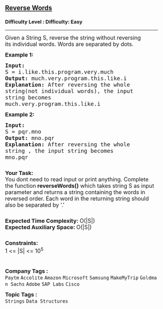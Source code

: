 <h2><a href="https://www.geeksforgeeks.org/problems/reverse-words-in-a-given-string5459/1?page=1&company=SAP%20Labs,Mahindra%20Comviva&sortBy=accuracy">Reverse Words</a></h2><h3>Difficulty Level : Difficulty: Easy</h3><hr><div class="problems_problem_content__Xm_eO"><p><span style="font-size: 18px;">Given a String&nbsp;S, reverse the&nbsp;string without reversing its&nbsp;individual words. Words are separated by&nbsp;dots.</span></p>
<p><span style="font-size: 18px;"><strong>Example 1:</strong></span></p>
<pre><span style="font-size: 18px;"><strong>Input:
</strong>S = i.like.this.program.very.much
<strong>Output: </strong>much.very.program.this.like.i<strong>
Explanation: </strong>After reversing the whole
string(not individual words), the input
string becomes
much.very.program.this.like.i</span>
</pre>
<p><span style="font-size: 18px;"><strong>Example 2:</strong></span></p>
<pre><span style="font-size: 18px;"><strong>Input:
</strong>S = pqr.mno
<strong>Output: </strong>mno.pqr<strong>
Explanation: </strong>After reversing the whole
string , the input string becomes
mno.pqr</span>
</pre>
<p><br><span style="font-size: 18px;"><strong>Your Task:</strong><br>You dont need to read input or print anything. Complete the function<strong>&nbsp;reverseWords()</strong> which takes string S as input parameter and returns a string containing the words in reversed order. Each word in the returning string should also be separated by '.'&nbsp;</span></p>
<p><br><span style="font-size: 18px;"><strong>Expected Time Complexity:&nbsp;</strong>O(|S|)<br><strong>Expected Auxiliary Space:&nbsp;</strong>O(|S|)</span></p>
<p><br><span style="font-size: 18px;"><strong>Constraints:</strong><br>1 &lt;= |S| &lt;= 10<sup>5</sup></span></p>
<p>&nbsp;</p></div><p><span style=font-size:18px><strong>Company Tags : </strong><br><code>Paytm</code>&nbsp;<code>Accolite</code>&nbsp;<code>Amazon</code>&nbsp;<code>Microsoft</code>&nbsp;<code>Samsung</code>&nbsp;<code>MakeMyTrip</code>&nbsp;<code>Goldman Sachs</code>&nbsp;<code>Adobe</code>&nbsp;<code>SAP Labs</code>&nbsp;<code>Cisco</code>&nbsp;<br><p><span style=font-size:18px><strong>Topic Tags : </strong><br><code>Strings</code>&nbsp;<code>Data Structures</code>&nbsp;